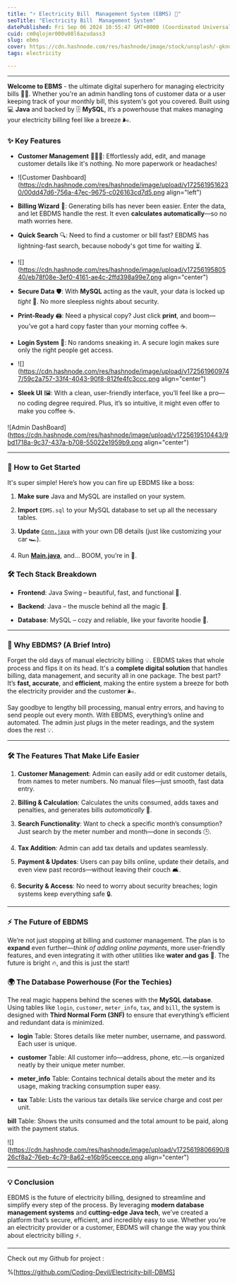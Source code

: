 ```yaml
---
title: "⚡ Electricity Bill  Management System (EBMS) 🚀"
seoTitle: "Electricity Bill  Management System"
datePublished: Fri Sep 06 2024 10:55:47 GMT+0000 (Coordinated Universal Time)
cuid: cm0qlojmr000u08l6azudass3
slug: ebms
cover: https://cdn.hashnode.com/res/hashnode/image/stock/unsplash/-gkndM1GvSA/upload/77a69f111c69501c4075ac13c9724f9f.jpeg
tags: electricity

---
```


---

**Welcome to EBMS** \- the ultimate digital superhero for managing electricity bills 🦸‍♂️. Whether you're an admin handling tons of customer data or a user keeping track of your monthly bill, this system's got you covered. Built using 💻 **Java** and backed by 🗄️ **MySQL**, it’s a powerhouse that makes managing your electricity billing feel like a breeze 🌬️.

### ✨ Key Features

* **Customer Management** 🧑‍🤝‍🧑: Effortlessly add, edit, and manage customer details like it's nothing. No more paperwork or headaches!
    
* ![Customer Dashboard](https://cdn.hashnode.com/res/hashnode/image/upload/v1725619516230/00dd47d6-756a-47ec-9675-c026163cd7d5.png align="left")
    
* **Billing Wizard** 🔮: Generating bills has never been easier. Enter the data, and let EBDMS handle the rest. It even **calculates automatically**—so no math worries here.
    
* **Quick Search** 🔍: Need to find a customer or bill fast? EBDMS has lightning-fast search, because nobody's got time for waiting ⏳.
    
* ![](https://cdn.hashnode.com/res/hashnode/image/upload/v1725619580540/eb78f08e-3ef0-4161-ae4c-2ffd398a99e7.png align="center")
    
* **Secure Data** 🛡️: With **MySQL** acting as the vault, your data is locked up *tight* 🔐. No more sleepless nights about security.
    
* **Print-Ready** 🖨️: Need a physical copy? Just click **print**, and boom—you’ve got a hard copy faster than your morning coffee ☕.
    
* **Login System** 🔐: No randoms sneaking in. A secure login makes sure only the right people get access.
    
* ![](https://cdn.hashnode.com/res/hashnode/image/upload/v1725619609747/59c2a757-33f4-4043-90f8-812fe4fc3ccc.png align="center")
    
* **Sleek UI** 🖼️: With a clean, user-friendly interface, you’ll feel like a pro—no coding degree required. Plus, it’s so intuitive, it might even offer to make you coffee ☕.
    

![Admin DashBoard](https://cdn.hashnode.com/res/hashnode/image/upload/v1725619510443/9bd1718a-9c37-437a-b708-55022e1959b9.png align="center")

---

### 🚀 How to Get Started

It's super simple! Here’s how you can fire up EBDMS like a boss:

1. **Make sure** Java and MySQL are installed on your system.
    
2. **Import** `EDMS.sql` to your MySQL database to set up all the necessary tables.
    
3. **Update** [`Conn.java`](http://Conn.java) with your own DB details (just like customizing your car 🏎️).
    
4. Run [**Main.java**](http://Main.java), and... BOOM, you’re in 🚀.
    

### 🛠 Tech Stack Breakdown

* **Frontend**: Java Swing – beautiful, fast, and functional 🎨.
    
* **Backend**: Java – the muscle behind all the magic 💪.
    
* **Database**: MySQL – cozy and reliable, like your favorite hoodie 🧥.
    

---

### 🌟 Why EBDMS? (A Brief Intro)

Forget the old days of manual electricity billing 💡. EBDMS takes that whole process and flips it on its head. It's a **complete digital solution** that handles billing, data management, and security all in one package. The best part? It’s **fast, accurate**, and **efficient**, making the entire system a breeze for both the electricity provider and the customer 🌬️.

Say goodbye to lengthy bill processing, manual entry errors, and having to send people out every month. With EBDMS, everything’s online and automated. The admin just plugs in the meter readings, and the system does the rest 💡.

---

### 🛠 The Features That Make Life Easier

1. **Customer Management**: Admin can easily add or edit customer details, from names to meter numbers. No manual files—just smooth, fast data entry.
    
2. **Billing & Calculation**: Calculates the units consumed, adds taxes and penalties, and generates bills *automatically* 📜.
    
3. **Search Functionality**: Want to check a specific month’s consumption? Just search by the meter number and month—done in seconds 🕒.
    
4. **Tax Addition**: Admin can add tax details and updates seamlessly.
    
5. **Payment & Updates**: Users can pay bills online, update their details, and even view past records—without leaving their couch 🛋️.
    
6. **Security & Access**: No need to worry about security breaches; login systems keep everything safe 🔒.
    

---

### ⚡ The Future of EBDMS

We’re not just stopping at billing and customer management. The plan is to **expand** even further—*think of adding online payments*, more user-friendly features, and even integrating it with other utilities like **water and gas** 🚰. The future is bright 🔥, and this is just the start!

### 🌍 The Database Powerhouse (For the Techies)

The real magic happens behind the scenes with the **MySQL database**. Using tables like `login`, `customer`, `meter_info`, `tax`, and `bill`, the system is designed with **Third Normal Form (3NF)** to ensure that everything’s efficient and redundant data is minimized.

* **login** Table: Stores details like meter number, username, and password. Each user is unique.
    
* **customer** Table: All customer info—address, phone, etc.—is organized neatly by their unique meter number.
    
* **meter\_info** Table: Contains technical details about the meter and its usage, making tracking consumption super easy.
    
* **tax** Table: Lists the various tax details like service charge and cost per unit.
    

**bill** Table: Shows the units consumed and the total amount to be paid, along with the payment status.

![](https://cdn.hashnode.com/res/hashnode/image/upload/v1725619806690/826cf8a2-76eb-4c79-8a62-e16b95ceecce.png align="center")

---

### 💡 Conclusion

EBDMS is the future of electricity billing, designed to streamline and simplify every step of the process. By leveraging **modern database management systems** and **cutting-edge Java tech**, we’ve created a platform that’s secure, efficient, and incredibly easy to use. Whether you’re an electricity provider or a customer, EBDMS will change the way you think about electricity billing ⚡.

---

Check out my Github for project :

%[https://github.com/Coding-Devil/Electricity-bill-DBMS]
